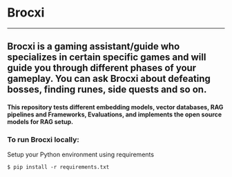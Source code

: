 # Brocxi
<hr>

## Brocxi is a gaming assistant/guide who specializes in certain specific games and will guide you through different phases of your gameplay. You can ask Brocxi about defeating bosses, finding runes, side quests and so on.

#### This repository tests different embedding models, vector databases, RAG pipelines and Frameworks, Evaluations, and implements the open source models for RAG setup.


### To run Brocxi locally:

Setup your Python environment using requirements

`$ pip install -r requirements.txt`



